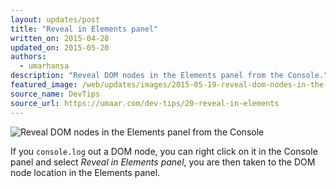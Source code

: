 ```yaml
---
layout: updates/post
title: "Reveal in Elements panel"
written_on: 2015-04-28
updated_on: 2015-05-20
authors:
  - umarhansa
description: "Reveal DOM nodes in the Elements panel from the Console."
featured_image: /web/updates/images/2015-05-19-reveal-dom-nodes-in-the-elements-panel-from-the-console/reveal-in-elements.gif
source_name: DevTips
source_url: https://umaar.com/dev-tips/20-reveal-in-elements
---
```

<img src="/web/updates/images/2015-05-19-reveal-dom-nodes-in-the-elements-panel-from-the-console/reveal-in-elements.gif" alt="Reveal DOM nodes in the Elements panel from the Console">

If you <code>console.log</code> out a DOM node, you can right click on it in the Console panel and select <em>Reveal in Elements panel</em>, you are then taken to the DOM node location in the Elements panel.
